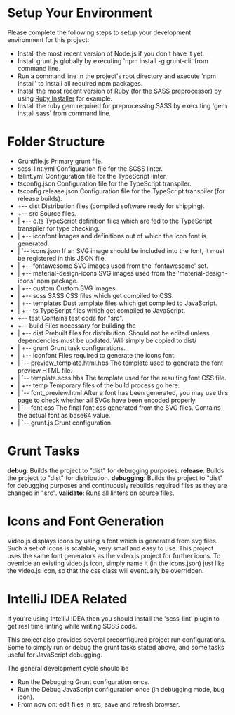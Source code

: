 # Setup Your Environment #

Please complete the following steps to setup your development environment for this project:
* Install the most recent version of Node.js if you don't have it yet.
* Install grunt.js globally by executing 'npm install -g grunt-cli' from command line.
* Run a command line in the project's root directory and execute 'npm install' to install all required npm packages.
* Install the most recent version of Ruby (for the SASS preprocessor) by using [Ruby Installer](http://rubyinstaller.org/) for example.
* Install the ruby gem required for preprocessing SASS by executing 'gem install sass' from command line.

# Folder Structure #

* Gruntfile.js                          Primary grunt file.
* scss-lint.yml                         Configuration file for the SCSS linter.
* tslint.yml                            Configuration file for the TypeScript linter.
* tsconfig.json                         Configuration file for the TypeScript transpiler.
* tsconfig.release.json                 Configuration file for the TypeScript transpiler (for release builds).
* +-- dist                              Distribution files (compiled software ready for shipping).
* +-- src                               Source files.
* |   +-- d.ts                          TypeScript definition files which are fed to the TypeScript transpiler for type checking.
* |   +-- iconfont                      Images and definitions out of which the icon font is generated.
* |       `-- icons.json                If an SVG image should be included into the font, it must be registered in this JSON file.
* |       +-- fontawesome               SVG images used from the 'fontawesome' set.
* |       +-- material-design-icons     SVG images used from the 'material-design-icons' npm package.
* |       +-- custom                    Custom SVG images.
* |   +-- scss                          SASS CSS files which get compiled to CSS.
* |   +-- templates                     Dust template files which get compiled to JavaScript.
* |   +-- ts                            TypeScript files which get compiled to JavaScript.
* +-- test                              Contains test code for "src".
* +-- build                             Files necessary for building the
* |   +-- dist                          Prebuilt files for distribution. Should not be edited unless dependencies must be updated. Will simply be copied to dist/
* |   +-- grunt                         Grunt task configurations.
* |   +-- iconfont                      Files required to generate the icons font.
* |       `-- preview_template.html.hbs The template used to generate the font preview HTML file.
* |       `-- template.scss.hbs         The template used for the resulting font CSS file.
* |   +-- temp                          Temporary files of the build process go here.
* |       `-- font_preview.html         After a font has been generated, you may use this page to check whether all SVGs have been encoded properly.
* |       `-- font.css                  The final font.css generated from the SVG files. Contains the actual font as base64 value.
* |   `-- grunt.js                      Grunt configuration.

# Grunt Tasks #

**debug**: Builds the project to "dist" for debugging purposes.
**release**: Builds the project to "dist" for distribution.
**debugging**: Builds the project to "dist" for debugging purposes and continuously rebuilds required files as they are changed in "src".
**validate**: Runs all linters on source files.

# Icons and Font Generation #

Video.js displays icons by using a font which is generated from svg files. Such a set of icons is scalable, very small and easy to use.
This project uses the same font generators as the video.js project for further icons.
To override an existing video.js icon, simply name it (in the icons.json) just like the video.js icon, so that the css class will eventually be overridden.

# IntelliJ IDEA Related #

If you're using IntelliJ IDEA then you should install the 'scss-lint' plugin to get real time linting while writing SCSS code.

This project also provides several preconfigured project run configurations. Some to simply run or debug the grunt tasks stated above, and some tasks useful
for JavaScript debugging.

The general development cycle should be
* Run the Debugging Grunt configuration once.
* Run the Debug JavaScript configuration once (in debugging mode, bug icon).
* From now on: edit files in src, save and refresh browser.